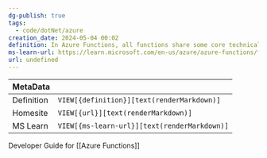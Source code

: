 ```yaml
---
dg-publish: true
tags:
  - code/dotNet/azure
creation_date: 2024-05-04 00:02
definition: In Azure Functions, all functions share some core technical concepts and components, regardless of your preferred language or development environment.
ms-learn-url: https://learn.microsoft.com/en-us/azure/azure-functions/functions-reference?tabs=blob&pivots=programming-language-csharp
url: undefined
---
```

|   MetaData |                                       |
| ---------- | ------------------------------------------ |
| Definition | `VIEW[{definition}][text(renderMarkdown)]` |
| Homesite   | `VIEW[{url}][text(renderMarkdown)]` |
| MS Learn   | `VIEW[{ms-learn-url}][text(renderMarkdown)]` |
Developer Guide for [[Azure Functions]]
